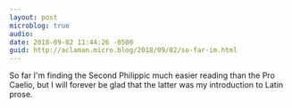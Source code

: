 ```yaml
---
layout: post
microblog: true
audio: 
date: 2018-09-02 11:44:26 -0500
guid: http://aclaman.micro.blog/2018/09/02/so-far-im.html
---
```

So far I'm finding the Second Philippic much easier reading than the Pro Caelio, but I will forever be glad that the latter was my introduction to Latin prose.
